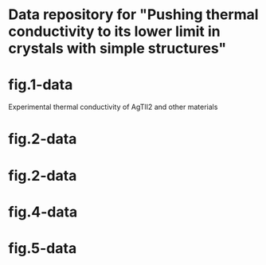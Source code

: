 # Data repository for "Pushing thermal conductivity to its lower limit in crystals with simple structures"
# fig.1-data
Experimental thermal conductivity of AgTlI2 and other materials 
# fig.2-data
# fig.2-data
# fig.4-data
# fig.5-data
